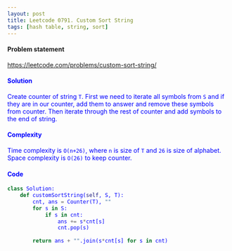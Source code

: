 ```yaml
---
layout: post
title: Leetcode 0791. Custom Sort String
tags: [hash table, string, sort]
---
```


#### Problem statement

<a href="https://leetcode.com/problems/custom-sort-string/"> <font color = blue>https://leetcode.com/problems/custom-sort-string/

#### Solution
Create counter of string `T`. First we need to iterate all symbols from `S` and if they are in our counter, add them to answer and remove these symbols from counter. Then iterate through the rest of counter and add symbols to the end of string. 

#### Complexity
Time complexity is `O(n+26)`, where `n` is size of `T` and `26` is size of alphabet. Space complexity is `O(26)` to keep counter.

#### Code
```python
class Solution:
    def customSortString(self, S, T):
        cnt, ans = Counter(T), ""
        for s in S:
            if s in cnt:
                ans += s*cnt[s]
                cnt.pop(s)
                
        return ans + "".join(s*cnt[s] for s in cnt) 
```